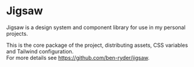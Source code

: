 # Jigsaw

Jigsaw is a design system and component library for use in my personal projects.

This is the core package of the project, distributing assets, CSS variables and Tailwind configuration.  
For more details see https://github.com/ben-ryder/jigsaw.
